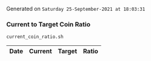 Generated on `Saturday 25-September-2021 at 18:03:31`

### Current to Target Coin Ratio
`current_coin_ratio.sh`

Date|Current|Target|Ratio
---|---|---|---
